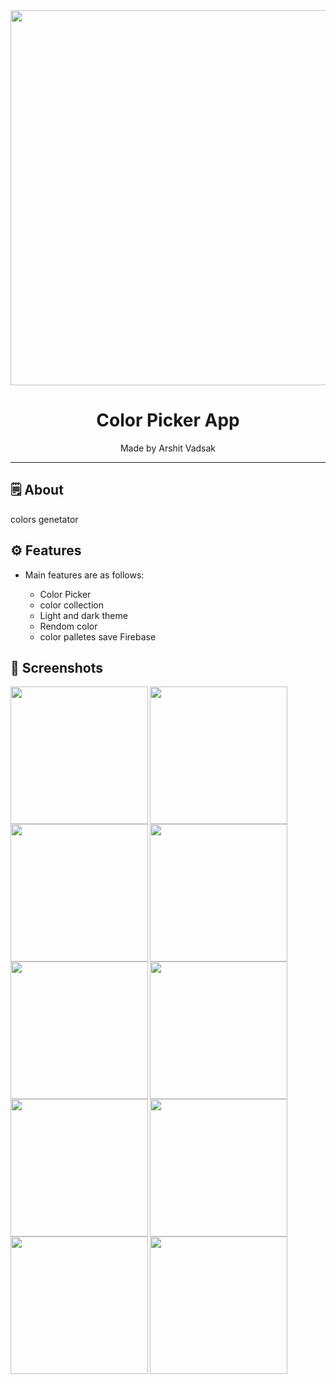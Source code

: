 <div align="center">

<img src="https://user-images.githubusercontent.com/121868653/236122352-65104124-8ecb-4daa-b90e-509f38bf2934.jpg" width="600px">

# **Color Picker App**
Made by Arshit Vadsak

---

</div>

## 🗒 About

colors genetator

## ⚙️ Features

- Main features are as follows:

    - Color Picker
    - color collection
    - Light and dark theme
    - Rendom color
    - color palletes save Firebase
    
## 📲 Screenshots
<img align="left" src="https://github.com/Arshitvadsak/Reminder-App/assets/121868653/12d10ac3-4f6f-4175-af44-b1a6428fbc71" width="220px">
<img align="left" src="https://github.com/Arshitvadsak/Reminder-App/assets/121868653/63b54db5-996e-4747-810d-2f01bc284017" width="220px">
<img align="left" src="https://github.com/Arshitvadsak/Reminder-App/assets/121868653/f33d4636-1c65-4f18-a8ea-515ee407fb67" width="220px">
<img align="left" src="https://github.com/Arshitvadsak/Reminder-App/assets/121868653/69d74905-64d4-488a-b805-ea3f0e53ed03" width="220px">
<img align="left" src="https://github.com/Arshitvadsak/Reminder-App/assets/121868653/d9af193d-2747-4206-bde1-506572964edf" width="220px">
<img align="left" src="https://github.com/Arshitvadsak/Reminder-App/assets/121868653/b8f3de9a-5a6a-40c0-bfe1-1c88e6655e5e" width="220px">
<img align="left" src="https://github.com/Arshitvadsak/Reminder-App/assets/121868653/7513beaf-9b83-4319-ac64-8ad2b4b9bdd3" width="220px">
<img align="left" src="https://github.com/Arshitvadsak/Reminder-App/assets/121868653/2d5e421b-932f-4dc4-8556-a13f36404574" width="220px">
<img align="left" src="https://github.com/Arshitvadsak/Reminder-App/assets/121868653/3be68104-3b64-45e7-a2f8-2acfef6f781f" width="220px">
<img align="left" src="https://github.com/Arshitvadsak/Reminder-App/assets/121868653/8a1343db-adbc-4633-9693-83789d47ba43" width="220px">

